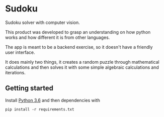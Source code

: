 # Sudoku

Sudoku solver with computer vision.

This product was developed to grasp an understanding on how python works and how different it is from other languages.

The app is meant to be a backend exercise, so it doesn't have a friendly user interface.

It does mainly two things, it creates a random puzzle through mathematical calculations and then solves it with some simple algebraic calculations and iterations.

## Getting started

Install [Python 3.6](https://www.python.org/downloads/) and then dependencies with

```
pip install -r requirements.txt
```
